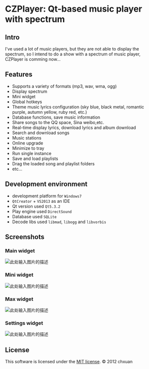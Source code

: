 CZPlayer: Qt-based music player with spectrum
===============================================


Intro
-----

I've used a lot of music players, but they are not able to display the spectrum, so I intend to do a show with a spectrum of music player, CZPlayer is comming now...

Features
------------

 - Supports a variety of formats (mp3, wav, wma, ogg)
 - Display spectrum 
 - Mini widget
 - Global hotkeys
 - Theme music lyrics configuration (sky blue, black metal, romantic purple, autumn yellow, ruby red, etc.)
 - Database functions, save music information
 - Share songs to the QQ space, Sina weibo,etc.
 - Real-time display lyrics, download lyrics and album download
 - Search and download songs
 - Music stations
 - Online upgrade
 - Minimize to tray
 - Run single instance
 - Save and load playlists
 - Drag the loaded song and playlist folders
 - etc...

Development environment
------------

 - development platform for `Windows7`
 - `QtCreator` + `VS2013` as an IDE
 - Qt version used `Qt5.3.2`
 - Play engine used `DirectSound`
 - Database used `SQLite`
 - Decode libs used `libmad`, `libogg` and `libvorbis`

Screenshots
------------

### Main widget
![此处输入图片的描述][1]

### Mini widget
![此处输入图片的描述][2]

### Max widget
![此处输入图片的描述][3]

### Settings widget
![此处输入图片的描述][4]

License
------------
This software is licensed under the [MIT license][5]. © 2012 chxuan


  [1]: https://raw.githubusercontent.com/chxuan/CZPlayer/master/screenshot/mainWidget.png
  [2]: https://raw.githubusercontent.com/chxuan/CZPlayer/master/screenshot/miniWidget.png
  [3]: https://raw.githubusercontent.com/chxuan/CZPlayer/master/screenshot/maxWidget.png
  [4]: https://raw.githubusercontent.com/chxuan/CZPlayer/master/screenshot/settingWidget.gif
  [5]: https://github.com/chxuan/CZPlayer/blob/master/LICENSE
